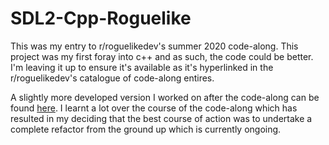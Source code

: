 # SDL2-Cpp-Roguelike

This was my entry to r/roguelikedev's summer 2020 code-along. This project was my first foray into c++ and as such, the code could be better. I'm leaving it up to ensure it's available 
as it's hyperlinked in the r/roguelikedev's catalogue of code-along entires. 

A slightly more developed version I worked on after the code-along can be found [here](https://github.com/CGirdlestone/Roguelike). I learnt a lot over the course of the code-along which 
has resulted in my deciding that the best course of action was to undertake a complete refactor from the ground up which is currently ongoing.
